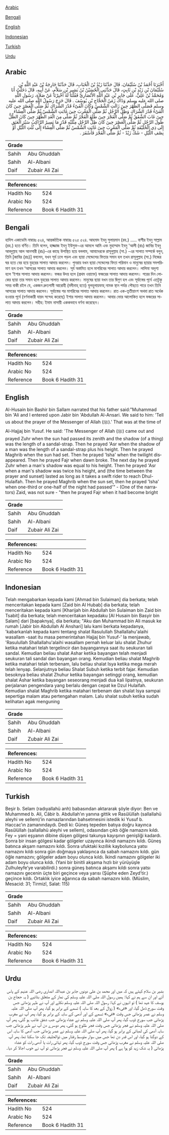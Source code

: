 [Arabic](#arabic)

[Bengali](#bengali)

[English](#english)

[Indonesian](#indonesian)

[Turkish](#turkish)

[Urdu](#urdu)

## Arabic


<div dir="rtl" lang="ar" style={{fontSize:'larger',backgroundColor:'#f8f9fa',padding:20}}>
أَخْبَرَنَا أَحْمَدُ بْنُ سُلَيْمَانَ، قَالَ حَدَّثَنَا زَيْدُ بْنُ الْحُبَابِ، قَالَ حَدَّثَنَا خَارِجَةُ بْنُ عَبْدِ اللَّهِ بْنِ سُلَيْمَانَ بْنِ زَيْدِ بْنِ ثَابِتٍ، قَالَ حَدَّثَنِي الْحُسَيْنُ بْنُ بَشِيرِ بْنِ سَلاَّمٍ، عَنْ أَبِيهِ، قَالَ دَخَلْتُ أَنَا وَمُحَمَّدُ بْنُ عَلِيٍّ، عَلَى جَابِرِ بْنِ عَبْدِ اللَّهِ الأَنْصَارِيِّ فَقُلْنَا لَهُ أَخْبِرْنَا عَنْ صَلاَةِ، رَسُولِ اللَّهِ صلى الله عليه وسلم وَذَاكَ زَمَنُ الْحَجَّاجِ بْنِ يُوسُفَ ‏.‏ قَالَ خَرَجَ رَسُولُ اللَّهِ صلى الله عليه وسلم فَصَلَّى الظُّهْرَ حِينَ زَالَتِ الشَّمْسُ وَكَانَ الْفَىْءُ قَدْرَ الشِّرَاكِ ثُمَّ صَلَّى الْعَصْرَ حِينَ كَانَ الْفَىْءُ قَدْرَ الشِّرَاكِ وَظِلِّ الرَّجُلِ ثُمَّ صَلَّى الْمَغْرِبَ حِينَ غَابَتِ الشَّمْسُ ثُمَّ صَلَّى الْعِشَاءَ حِينَ غَابَ الشَّفَقُ ثُمَّ صَلَّى الْفَجْرَ حِينَ طَلَعَ الْفَجْرُ ثُمَّ صَلَّى مِنَ الْغَدِ الظُّهْرَ حِينَ كَانَ الظِّلُّ طُولَ الرَّجُلِ ثُمَّ صَلَّى الْعَصْرَ حِينَ كَانَ ظِلُّ الرَّجُلِ مِثْلَيْهِ قَدْرَ مَا يَسِيرُ الرَّاكِبُ سَيْرَ الْعَنَقِ إِلَى ذِي الْحُلَيْفَةِ ثُمَّ صَلَّى الْمَغْرِبَ حِينَ غَابَتِ الشَّمْسُ ثُمَّ صَلَّى الْعِشَاءَ إِلَى ثُلُثِ اللَّيْلِ أَوْ نِصْفِ اللَّيْلِ - شَكَّ زَيْدٌ - ثُمَّ صَلَّى الْفَجْرَ فَأَسْفَرَ ‏.‏
</div>
<div style={{backgroundColor:'#f8f9fa',padding:20, marginBottom: 10}}><table> <thead> <tr> <th>Grade</th> <th></th> </tr> </thead> <tbody> <tr><td>Sahih</td><td>Abu Ghuddah</td></tr><tr><td>Sahih</td><td>Al-Albani</td></tr><tr><td>Daif</td><td>Zubair Ali Zai</td></tr></tbody></table><table> <thead> <tr> <th>References:</th> <th></th> </tr> </thead> <tbody><tr><td>Hadith No</td><td>524</td></tr><tr><td>Arabic No</td><td>524</td></tr><tr><td>Reference</td><td>Book 6 Hadith 31</td></tr></tbody></table></div>

## Bengali


<div dir="ltr" lang="bn" style={{fontSize:'larger',backgroundColor:'#f8f9fa',padding:20}}>
হাদিস একাডেমি নাম্বারঃ ৫২৪, আন্তর্জাতিক নাম্বারঃ ৫২৫ ৫২৪. আহমাদ ইবনু সুলায়মান (রহ.) ..... বাশীর ইবনু সাল্লাম (রহ.) হতে বর্ণিত। তিনি বলেন, হাজ্জাজ ইবনু ইউসুফ-এর আমলে আমি এবং মুহাম্মাদ ইবনু 'আলী (রাঃ) জাবির ইবনু আবদুল্লাহ আল আনসারী (রাঃ)-এর কাছে উপস্থিত হয়ে বললাম, আমাদেরকে রাসূলুল্লাহ (সা.) -এর সালাত সম্পর্কে বলুন, তিনি [জাবির (রাঃ)] বললেন, যখন সূর্য ঢলে পড়ল এবং ছায়া সেন্ডেলের ফিতার সমান হল তখন রাসূলুল্লাহ (সা.) নিজের ঘর হতে বের হয়ে যুহরের সালাত আদায় করলেন। পুনরায় যখন ছায়া সেন্ডেলের ফিতা পরিমান ও মানুষের ছায়ার সমপরিমাণ হল তখন ‘আসরের সালাত আদায় করলেন। সূর্য অস্তমিত হলে মাগরিবের সালাত আদায় করলেন। লালিমা অদৃশ্য হলে ‘ইশার সালাত আদায় করলেন। ফজর উদয় হলে (প্রথম ওয়াক্তে) ফজরের সালাত আদায় করলেন। পরের দিন লোকের ছায়া তার সমান হলে যুহরের সালাত আদায় করলেন। মানুষের ছায়া যখন তার দ্বিগুণ হল এবং সূর্যাস্তের পূর্বে এতটুকু সময় বাকী রইল যে, একজন দ্রুতগামী আরোহী (মদীনাহ্ হতে) যুলহুলায়ফাহ্ নামক স্থান পর্যন্ত পৌছতে পারে তখন তিনি আসরের সালাত আদায় করলেন। সূর্যাস্তের পর মাগরিবের সালাত আদায় করলেন। রাত এক-তৃতীয়াংশ অথবা রাত অর্ধেক হওয়ার পূর্বে (বর্ণনাকারী যায়দ সন্দেহ করেছে) ইশার সালাত আদায় করলেন। আবার ভোর আলোকিত হলে ফজরের সালাত আদায় করলেন। সহীহ: ইমাম নাসায়ী এককভাবে বর্ণনা করেছেন।
</div>
<div style={{backgroundColor:'#f8f9fa',padding:20, marginBottom: 10}}><table> <thead> <tr> <th>Grade</th> <th></th> </tr> </thead> <tbody> <tr><td>Sahih</td><td>Abu Ghuddah</td></tr><tr><td>Sahih</td><td>Al-Albani</td></tr><tr><td>Daif</td><td>Zubair Ali Zai</td></tr></tbody></table><table> <thead> <tr> <th>References:</th> <th></th> </tr> </thead> <tbody><tr><td>Hadith No</td><td>524</td></tr><tr><td>Arabic No</td><td>524</td></tr><tr><td>Reference</td><td>Book 6 Hadith 31</td></tr></tbody></table></div>

## English


<div dir="ltr" lang="en" style={{fontSize:'larger',backgroundColor:'#f8f9fa',padding:20}}>
Al-Husain bin Bashir bin Sallam narrated that his father said:"Muhammad bin 'Ali and I entered upon Jabir bin 'Abdullah Al-Ansari. We said to him: 'Tell us about the prayer of the Messenger of Allah (ﷺ).' That was at the time of Al-Hajjaj bin Yusuf. He said: 'The Messenger of Allah (ﷺ) came out and prayed Zuhr when the sun had passed its zenith and the shadow (of a thing) was the length of a sandal-strap. Then he prayed 'Asr when the shadow of a man was the length of a sandal-strap plus his height. Then he prayed Maghrib when the sun had set. Then he prayed 'Isha' when the twilight disappeared. Then he prayed Fajr when dawn broke. The next day he prayed Zuhr when a man's shadow was equal to his height. Then he prayed 'Asr when a man's shadow was twice his height, and (the time between the prayer and sunset) lasted as long as it takes a swift rider to reach Dhul-Hulaifah. Then he prayed Maghrib when the sun set, then he prayed 'Isha' when one-third or one-half of the night had passed'" - (One of the narrators) Zaid, was not sure - "then he prayed Fajr when it had become bright
</div>
<div style={{backgroundColor:'#f8f9fa',padding:20, marginBottom: 10}}><table> <thead> <tr> <th>Grade</th> <th></th> </tr> </thead> <tbody> <tr><td>Sahih</td><td>Abu Ghuddah</td></tr><tr><td>Sahih</td><td>Al-Albani</td></tr><tr><td>Daif</td><td>Zubair Ali Zai</td></tr></tbody></table><table> <thead> <tr> <th>References:</th> <th></th> </tr> </thead> <tbody><tr><td>Hadith No</td><td>524</td></tr><tr><td>Arabic No</td><td>524</td></tr><tr><td>Reference</td><td>Book 6 Hadith 31</td></tr></tbody></table></div>

## Indonesian


<div dir="ltr" lang="id" style={{fontSize:'larger',backgroundColor:'#f8f9fa',padding:20}}>
Telah mengabarkan kepada kami [Ahmad bin Sulaiman] dia berkata; telah menceritakan kepada kami [Zaid bin Al Hubab] dia berkata; telah menceritakan kepada kami [Kharijah bin Abdullah bin Sulaiman bin Zaid bin Tsabit] dia berkata; telah menceritakan kepadaku [Al Husain bin Basyir bin Salam] dari [bapaknya], dia berkata; "Aku dan Muhammad bin Ali masuk ke rumah [Jabir bin Abdullah Al Anshari] lalu kami berkata kepadanya, 'kabarkanlah kepada kami tentang shalat Rasulullah Shallallahu'alaihi wasallam -saat itu masa pemerintahan Hajjaj bin Yusuf-' Ia menjawab, 'Rasulullah Shallallahu'alaihi wasallam pernah keluar lalu shalat Zhuhur ketika matahari telah tergelincir dan bayangannya saat itu seukuran tali sandal. Kemudian beliau shalat Ashar ketika bayangan telah menjadi seukuran tali sandal dan bayangan orang. Kemudian beliau shalat Maghrib ketika matahari telah terbenam, lalu beliau shalat Isya ketika mega merah telah lenyap. Selanjutnya beliau Shalat Subuh ketika terbit fajar. Kemudian besoknya beliau shalat Zhuhur ketika bayangan setinggi orang, kemudian shalat Ashar ketika bayangan seseorang menjadi dua kali lipatnya, seukuran perjalanan pengendara yang berlalu dengan cepat ke Dzul Hulaifah. Kemudian shalat Maghrib ketika matahari terbenam dan shalat Isya sampai sepertiga malam atau pertengahan malam. Lalu shalat subuh ketika sudah kelihatan agak menguning
</div>
<div style={{backgroundColor:'#f8f9fa',padding:20, marginBottom: 10}}><table> <thead> <tr> <th>Grade</th> <th></th> </tr> </thead> <tbody> <tr><td>Sahih</td><td>Abu Ghuddah</td></tr><tr><td>Sahih</td><td>Al-Albani</td></tr><tr><td>Daif</td><td>Zubair Ali Zai</td></tr></tbody></table><table> <thead> <tr> <th>References:</th> <th></th> </tr> </thead> <tbody><tr><td>Hadith No</td><td>524</td></tr><tr><td>Arabic No</td><td>524</td></tr><tr><td>Reference</td><td>Book 6 Hadith 31</td></tr></tbody></table></div>

## Turkish


<div dir="ltr" lang="tr" style={{fontSize:'larger',backgroundColor:'#f8f9fa',padding:20}}>
Beşir b. Selam (radıyallahü anh) babasından aktararak şöyle diyor: Ben ve Muhammed b. Ali, Câbir b. Abdullah’ın yanına gittik ve Rasûlüllah (sallallahü aleyhi ve sellem)’in namazlarından bahsetmesini istedik ki Yusuf b. Haccac’ın zamanındaydı. Dedi ki: Güneş tepeden batıya doğru kayınca Rasûlüllah (sallallahü aleyhi ve sellem), odasından çıktı öğle namazını kıldı. Fey = yani eşyanın dibine düşen gölgesi takunya kayışının genişliği kadardı. Sonra bir insan gölgesi kadar gölgeler uzayınca ikindi namazını kıldı. Güneş batınca akşam namazını kıldı. Sonra ufuktaki kızıllık kaybolunca yatsı namazını kıldı sonra gün doğmaya yaklaşınca da sabah namazını kıldı. gün öğle namazını; gölgeler adam boyu olunca kıldı. İkindi namazını gölgeler iki adam boyu olunca kıldı. (Yani bir binitli akşama hızlı bir yürüyüşle Zulhuleyfe’ye varabilirdi.) sonra güneş batınca akşamı kıldı sonra yatsı namazını gecenin üçte biri geçince veya yarısı (Şüphe eden Zeyd’tir.) geçince kıldı. Ortaklık iyice ağarınca da sabah namazını kıldı. (Müslim, Mesacid: 31; Tirmizî, Salat: 115)
</div>
<div style={{backgroundColor:'#f8f9fa',padding:20, marginBottom: 10}}><table> <thead> <tr> <th>Grade</th> <th></th> </tr> </thead> <tbody> <tr><td>Sahih</td><td>Abu Ghuddah</td></tr><tr><td>Sahih</td><td>Al-Albani</td></tr><tr><td>Daif</td><td>Zubair Ali Zai</td></tr></tbody></table><table> <thead> <tr> <th>References:</th> <th></th> </tr> </thead> <tbody><tr><td>Hadith No</td><td>524</td></tr><tr><td>Arabic No</td><td>524</td></tr><tr><td>Reference</td><td>Book 6 Hadith 31</td></tr></tbody></table></div>

## Urdu


<div dir="rtl" lang="ur" style={{fontSize:'larger',backgroundColor:'#f8f9fa',padding:20}}>
بشیر بن سلام کہتے ہیں کہ میں اور محمد بن علی دونوں جابر بن عبداللہ انصاری رضی اللہ عنہم کے پاس آئے اور ان سے ہم نے کہا: ہمیں رسول اللہ صلی اللہ علیہ وسلم کی نماز کے متعلق بتائیے ( یہ حجاج بن یوسف کا عہد تھا ) تو انہوں نے کہا: رسول اللہ صلی اللہ علیہ وسلم نکلے اور آپ نے ظہر پڑھائی جس وقت سورج ڈھل گیا، اور «فىء» ( زوال کے بعد کا سایہ ) تسمے کے برابر ہو گیا، پھر آپ صلی اللہ علیہ وسلم نے عصر پڑھائی جس وقت «فىء» تسمے کے اور آدمی کے سایہ کے برابر ہو گیا، پھر آپ نے مغرب پڑھائی جب سورج ڈوب گیا، پھر آپ صلی اللہ علیہ وسلم نے عشاء پڑھائی جب شفق غائب ہو گئی، پھر آپ صلی اللہ علیہ وسلم نے فجر پڑھائی جس وقت فجر طلوع ہو گئی، پھر دوسرے دن آپ نے ظہر پڑھائی جب سایہ آدمی کی لمبائی کے برابر ہو گیا، پھر آپ صلی اللہ علیہ وسلم نے عصر پڑھائی جب آدمی کا سایہ اس کے دوگنا ہو گیا، اور اس قدر دن تھا جس میں سوار متوسط رفتار میں ذوالحلیفہ تک جا سکتا تھا، پھر آپ صلی اللہ علیہ وسلم نے مغرب پڑھائی جس وقت سورج ڈوب گیا، پھر تہائی رات یا آدھی رات کو عشاء پڑھائی ( یہ شک زید کو ہوا ہے ) پھر آپ صلی اللہ علیہ وسلم نے فجر پڑھائی تو آپ نے خوب اجالا کر دیا۔
</div>
<div style={{backgroundColor:'#f8f9fa',padding:20, marginBottom: 10}}><table> <thead> <tr> <th>Grade</th> <th></th> </tr> </thead> <tbody> <tr><td>Sahih</td><td>Abu Ghuddah</td></tr><tr><td>Sahih</td><td>Al-Albani</td></tr><tr><td>Daif</td><td>Zubair Ali Zai</td></tr></tbody></table><table> <thead> <tr> <th>References:</th> <th></th> </tr> </thead> <tbody><tr><td>Hadith No</td><td>524</td></tr><tr><td>Arabic No</td><td>524</td></tr><tr><td>Reference</td><td>Book 6 Hadith 31</td></tr></tbody></table></div>